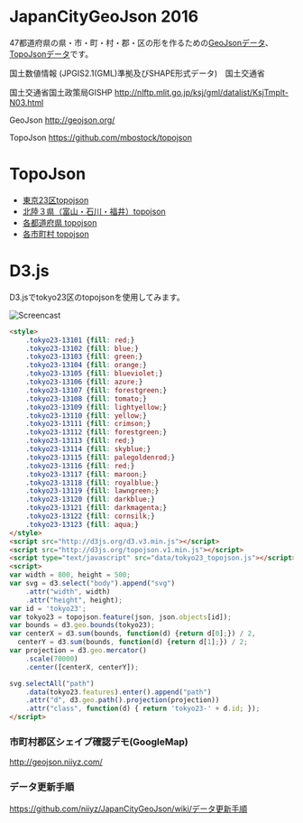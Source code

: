 # JapanCityGeoJson 2016

47都道府県の県・市・町・村・郡・区の形を作るための[GeoJsonデータ](/geojson)、[TopoJsonデータ](/topojson)です。


国土数値情報 (JPGIS2.1(GML)準拠及びSHAPE形式データ)　国土交通省

国土交通省国土政策局GISHP http://nlftp.mlit.go.jp/ksj/gml/datalist/KsjTmplt-N03.html

GeoJson http://geojson.org/

TopoJson https://github.com/mbostock/topojson

# TopoJson
- [東京23区topojson](/topojson/13/tokyo23.topojson)
- [北陸３県（富山・石川・福井）topojson](/topojson/prefectures/hokuriku.topojson)
- [各都道府県 topojson](/topojson/prefectures)
- [各市町村 topojson](/topojson/)

# D3.js

D3.jsでtokyo23区のtopojsonを使用してみます。

![Screencast](https://github.com/niiyz/JapanCityGeoJson/blob/master/screenshot2.png)


~~~ html
<style>
    .tokyo23-13101 {fill: red;}
    .tokyo23-13102 {fill: blue;}
    .tokyo23-13103 {fill: green;}
    .tokyo23-13104 {fill: orange;}
    .tokyo23-13105 {fill: blueviolet;}
    .tokyo23-13106 {fill: azure;}
    .tokyo23-13107 {fill: forestgreen;}
    .tokyo23-13108 {fill: tomato;}
    .tokyo23-13109 {fill: lightyellow;}
    .tokyo23-13110 {fill: yellow;}
    .tokyo23-13111 {fill: crimson;}
    .tokyo23-13112 {fill: forestgreen;}
    .tokyo23-13113 {fill: red;}
    .tokyo23-13114 {fill: skyblue;}
    .tokyo23-13115 {fill: palegoldenrod;}
    .tokyo23-13116 {fill: red;}
    .tokyo23-13117 {fill: maroon;}
    .tokyo23-13118 {fill: royalblue;}
    .tokyo23-13119 {fill: lawngreen;}
    .tokyo23-13120 {fill: darkblue;}
    .tokyo23-13121 {fill: darkmagenta;}
    .tokyo23-13122 {fill: cornsilk;}
    .tokyo23-13123 {fill: aqua;}
</style>
<script src="http://d3js.org/d3.v3.min.js"></script>
<script src="http://d3js.org/topojson.v1.min.js"></script>
<script type="text/javascript" src="data/tokyo23_topojson.js"></script>
<script>
var width = 800, height = 500;
var svg = d3.select("body").append("svg")
    .attr("width", width)
    .attr("height", height);
var id = 'tokyo23';
var tokyo23 = topojson.feature(json, json.objects[id]);
var bounds = d3.geo.bounds(tokyo23);
var centerX = d3.sum(bounds, function(d) {return d[0];}) / 2,
  centerY = d3.sum(bounds, function(d) {return d[1];}) / 2;
var projection = d3.geo.mercator()
    .scale(70000)
    .center([centerX, centerY]);

svg.selectAll("path")
    .data(tokyo23.features).enter().append("path")
    .attr("d", d3.geo.path().projection(projection))
    .attr("class", function(d) { return 'tokyo23-' + d.id; });
</script>
~~~


### 市町村郡区シェイプ確認デモ(GoogleMap)

http://geojson.niiyz.com/

### データ更新手順
https://github.com/niiyz/JapanCityGeoJson/wiki/データ更新手順
